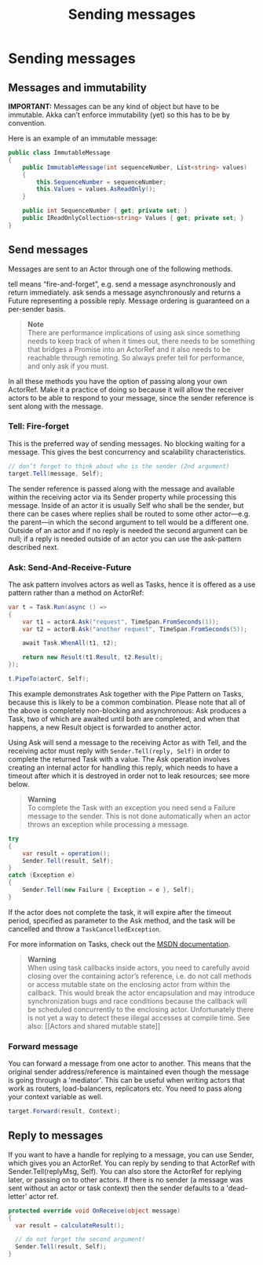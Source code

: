 ﻿---
layout: docs.hbs
title: Sending messages
---
# Sending messages

## Messages and immutability
**IMPORTANT:** Messages can be any kind of object but have to be immutable. Akka can’t enforce immutability (yet) so this has to be by convention.

Here is an example of an immutable message:

```csharp
public class ImmutableMessage
{
    public ImmutableMessage(int sequenceNumber, List<string> values)
    {
        this.SequenceNumber = sequenceNumber;
        this.Values = values.AsReadOnly();
    }

    public int SequenceNumber { get; private set; }
    public IReadOnlyCollection<string> Values { get; private set; }
}
```

## Send messages

Messages are sent to an Actor through one of the following methods.

tell means “fire-and-forget”, e.g. send a message asynchronously and return immediately.
ask sends a message asynchronously and returns a Future representing a possible reply.
Message ordering is guaranteed on a per-sender basis.

>**Note**<br/>
There are performance implications of using ask since something needs to keep track of when it times out, there needs to be something that bridges a Promise into an ActorRef and it also needs to be reachable through remoting. So always prefer tell for performance, and only ask if you must.

In all these methods you have the option of passing along your own ActorRef. Make it a practice of doing so because it will allow the receiver actors to be able to respond to your message, since the sender reference is sent along with the message.

### Tell: Fire-forget
This is the preferred way of sending messages. No blocking waiting for a message. This gives the best concurrency and scalability characteristics.

```csharp
// don’t forget to think about who is the sender (2nd argument)
target.Tell(message, Self);
```
The sender reference is passed along with the message and available within the receiving actor via its Sender property while processing this message. Inside of an actor it is usually Self who shall be the sender, but there can be cases where replies shall be routed to some other actor—e.g. the parent—in which the second argument to tell would be a different one. Outside of an actor and if no reply is needed the second argument can be null; if a reply is needed outside of an actor you can use the ask-pattern described next.

### Ask: Send-And-Receive-Future
The ask pattern involves actors as well as Tasks, hence it is offered as a use pattern rather than a method on ActorRef:

```csharp
var t = Task.Run(async () =>
{
    var t1 = actorA.Ask("request", TimeSpan.FromSeconds(1));
    var t2 = actorB.Ask("another request", TimeSpan.FromSeconds(5));

    await Task.WhenAll(t1, t2);

    return new Result(t1.Result, t2.Result);
});

t.PipeTo(actorC, Self);
```

This example demonstrates Ask together with the Pipe Pattern on Tasks, because this is likely to be a common combination. Please note that all of the above is completely non-blocking and asynchronous: Ask produces a Task, two of which are awaited until both are completed, and when that happens, a new Result object is forwarded to another actor.

Using Ask will send a message to the receiving Actor as with Tell, and the receiving actor must reply with  `Sender.Tell(reply, Self)` in order to complete the returned Task with a value. The Ask operation involves creating an internal actor for handling this reply, which needs to have a timeout after which it is destroyed in order not to leak resources; see more below.

>**Warning**<br/> To complete the Task with an exception you need send a Failure
message to the sender. This is not done automatically when an actor throws an
exception while processing a message.

```csharp
try
{
    var result = operation();
    Sender.Tell(result, Self);
}
catch (Exception e)
{
    Sender.Tell(new Failure { Exception = e }, Self);
}
```

If the actor does not complete the task, it will expire after the timeout period, specified as parameter to the Ask method, and the task will be cancelled and throw a `TaskCancelledException`.

For more information on Tasks, check out the [MSDN documentation](https://msdn.microsoft.com/en-us/library/dd537609(v=vs.110).aspx).

>**Warning**<br/>
When using task callbacks inside actors, you need to carefully avoid closing over the containing actor’s reference, i.e. do not call methods or access mutable state on the enclosing actor from within the callback. This would break the actor encapsulation and may introduce synchronization bugs and race conditions because the callback will be scheduled concurrently to the enclosing actor. Unfortunately there is not yet a way to detect these illegal accesses at compile time. See also: [[Actors and shared mutable state]]

### Forward message
You can forward a message from one actor to another. This means that the original sender address/reference is maintained even though the message is going through a 'mediator'. This can be useful when writing actors that work as routers, load-balancers, replicators etc. You need to pass along your context variable as well.

```csharp
target.Forward(result, Context);
```

## Reply to messages
If you want to have a handle for replying to a message, you can use Sender, which gives you an ActorRef. You can reply by sending to that ActorRef with Sender.Tell(replyMsg, Self). You can also store the ActorRef for replying later, or passing on to other actors. If there is no sender (a message was sent without an actor or task context) then the sender defaults to a 'dead-letter' actor ref.

```csharp
protected override void OnReceive(object message)
{
  var result = calculateResult();

  // do not forget the second argument!
  Sender.Tell(result, Self);
}
```